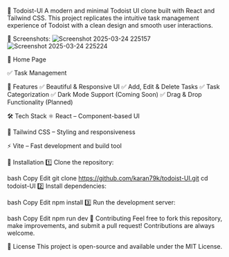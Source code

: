 📝 Todoist-UI
A modern and minimal Todoist UI clone built with React and Tailwind CSS. This project replicates the intuitive task management experience of Todoist with a clean design and smooth user interactions.

📸 Screenshots:
![Screenshot 2025-03-24 225157](https://github.com/user-attachments/assets/73797fe5-06cf-49b4-93a4-36f222686cad)
![Screenshot 2025-03-24 225224](https://github.com/user-attachments/assets/5c27f0d8-46cd-4f98-aab3-ccffbc204fd5)


🌟 Home Page

✅ Task Management

🚀 Features
✅ Beautiful & Responsive UI
✅ Add, Edit & Delete Tasks
✅ Task Categorization
✅ Dark Mode Support (Coming Soon)
✅ Drag & Drop Functionality (Planned)

🛠️ Tech Stack
⚛️ React – Component-based UI

🎨 Tailwind CSS – Styling and responsiveness

⚡ Vite – Fast development and build tool

🔧 Installation
1️⃣ Clone the repository:

bash
Copy
Edit
git clone https://github.com/karan79k/todoist-UI.git
cd todoist-UI
2️⃣ Install dependencies:

bash
Copy
Edit
npm install
3️⃣ Run the development server:

bash
Copy
Edit
npm run dev
🤝 Contributing
Feel free to fork this repository, make improvements, and submit a pull request! Contributions are always welcome.

📜 License
This project is open-source and available under the MIT License.
